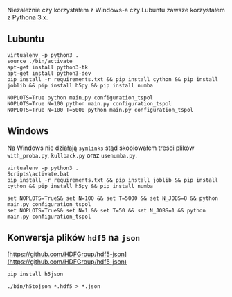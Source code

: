 Niezależnie czy korzystałem z Windows-a czy Lubuntu zawsze korzystałem z Pythona 3.x.

## Lubuntu

```
virtualenv -p python3 .
source ./bin/activate
apt-get install python3-tk
apt-get install python3-dev
pip install -r requirements.txt && pip install cython && pip install joblib && pip install h5py && pip install numba
```

```
NOPLOTS=True python main.py configuration_tspol
NOPLOTS=True N=100 python main.py configuration_tspol
NOPLOTS=True N=100 T=5000 python main.py configuration_tspol
```

## Windows

Na Windows nie działają `symlinks` stąd skopiowałem treści plików `with_proba.py`, `kullback.py` oraz `usenumba.py`.

```
virtualenv -p python3 .
Scripts\activate.bat
pip install -r requirements.txt && pip install joblib && pip install cython && pip install h5py && pip install numba
```

```
set NOPLOTS=True&& set N=100 && set T=5000 && set N_JOBS=8 && python main.py configuration_tspol
set NOPLOTS=True&& set N=1 && set T=50 && set N_JOBS=1 && python main.py configuration_tspol
```
## Konwersja plików `hdf5` na `json`

[https://github.com/HDFGroup/hdf5-json](https://github.com/HDFGroup/hdf5-json)

```
pip install h5json
```


```
./bin/h5tojson *.hdf5 > *.json
```
